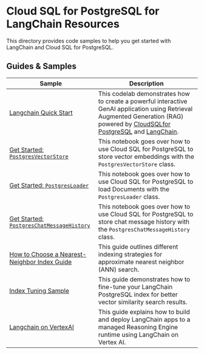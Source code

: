 # Cloud SQL for PostgreSQL for LangChain Resources

This directory provides code samples to help you get started with LangChain and Cloud SQL for PostgreSQL.

## Guides & Samples

| Sample | Description |
| ------ | ----------- |
| [Langchain Quick Start](./langchain_quick_start.ipynb) | This codelab demonstrates how to create a powerful interactive GenAI application using Retrieval Augmented Generation (RAG) powered by [CloudSQLfor PostgreSQL](https://cloud.google.com/sql/docs/postgres) and [LangChain](https://www.langchain.com/). |
| [Get Started: `PostgresVectorStore`](../docs/vector_store.ipynb) | This notebook goes over how to use Cloud SQL for PostgreSQL to store vector embeddings with the `PostgresVectorStore` class. |
| [Get Started: `PostgresLoader`](../docs/document_loader.ipynb) | This notebook goes over how to use Cloud SQL for PostgreSQL to load Documents with the `PostgresLoader` class. |
| [Get Started: `PostgresChatMessageHistory`](../docs/chat_message_history.ipynb) | This notebook goes over how to use Cloud SQL for PostgreSQL to store chat message history with the `PostgresChatMessageHistory` class. |
| [How to Choose a Nearest-Neighbor Index Guide](../docs/how_to_choose_an_index_guide.md) | This guide outlines different indexing strategies for approximate nearest neighbor (ANN) search. |
| [Index Tuning Sample](./index_tuning_sample) | This guide demonstrates how to fine-tune your LangChain PostgreSQL index for better vector similarity search results. |
| [Langchain on VertexAI](./langchain_on_vertexai) | This guide explains how to build and deploy LangChain apps to a managed Reasoning Engine runtime using LangChain on Vertex AI. |
